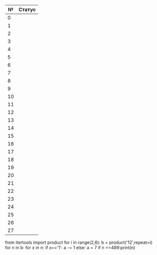|№|Статус|
|-----|-----|
|0||
|1||
|2||
|3||
|4||
|5||
|6||
|7||
|8||
|9||
|10||
|11||
|12||
|13||
|14||
|15||
|16||
|17||
|18||
|19||
|20||
|21||
|22||
|23||
|24||
|25||
|26||
|27||
from itertools import product
for i in range(2,6):
    b = product('12',repeat=i)
    for n in b:
        for x in n:
            if x=='1': a -= 1
            else: a = 7
        if n ==489:print(n)

